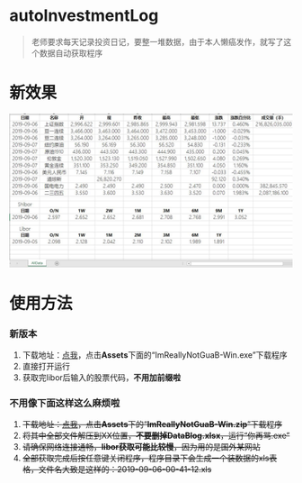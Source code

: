 # autoInvestmentLog
> 老师要求每天记录投资日记，要整一堆数据，由于本人懒癌发作，就写了这个数据自动获取程序

# 新效果
![img](https://raw.githubusercontent.com/huanghaozi/autoInvestmentLog/master/Catch.JPG)

# 使用方法
### 新版本
1. 下载地址：[点我]( https://github.com/huanghaozi/autoInvestmentLog/releases )，点击**Assets**下面的“ImReallyNotGuaB-Win.exe”下载程序
2. 直接打开运行
3. 获取完libor后输入的股票代码，**不用加前缀啦**

### 不用像下面这样这么麻烦啦

1. ~~下载地址：[点我]( https://github.com/huanghaozi/autoInvestmentLog/releases )，点击**Assets**下的“**ImReallyNotGuaB-Win.zip**”下载程序~~
2. ~~将其中全部文件解压到XX位置，**不要删掉DataBlog.xlsx**，运行“你再骂.exe”~~
3. ~~请确保网络连接通畅，**libor获取可能比较慢**，因为用的是国外某网站~~
4. ~~全部获取完成后按任意键关闭程序，程序目录下会生成一个装数据的xls表格，文件名大致是这样的：2019-09-06-00-41-12.xls~~

